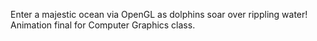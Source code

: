 Enter a majestic ocean via OpenGL as dolphins soar over rippling water! Animation final for Computer Graphics class.
